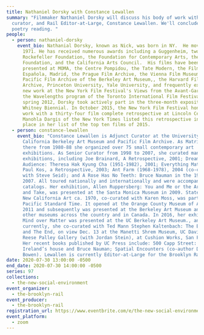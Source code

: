```yaml
---
title: Nathaniel Dorsky with Constance Lewallen
summary: "Filmmaker Nathaniel Dorsky will discuss his body of work with writer,
  curator, and Rail Editor-at-Large, Constance Lewallen. We'll conclude with a
  poetry reading. "
people:
  - person: nathaniel-dorsky
    event_bio: Nathanial Dorsky, known as Nick, was born in NY.  He moved to SF in
      1971. He has received numerous awards including a Guggenheim, two from the
      Rockefeller Foundation, the Foundation for Contemporary Arts, the LEF
      Foundation, and the California Arts Council.  His films have been
      presented at MOMA, the Centre Pompidou, the Tate Modern, the Filmoteca
      Española, Madrid, the Prague Film Archive, the Vienna Film Museum, the
      Pacific Film Archive of the Berkeley Art Museum,, the Harvard Film
      Archive, Princeton University, Yale University, and frequently exhibits
      new work at the New York Film Festival's Views from the Avant-Garde and
      the Wavelengths program of the Toronto International Film Festival. In
      spring 2012, Dorsky took actively part in the three-month exposition of
      Whitney Biennial. In October 2015, the New York Film Festival honored his
      work with a thirty-four film complete retrospective at Lincoln Center.
      Manohla Dargis of the New York Times listed this retrospective in second
      place in her list of the top ten films of 2015.
  - person: constance-lewallen
    event_bio: "Constance Lewallen is Adjunct Curator at the University of
      California Berkeley Art Museum and Pacific Film Archive. As Matrix curator
      there from 1980-88 she organized over 75 small contemporary art
      exhibitions. As Senior Curator from 1998 to 2007, she curated many major
      exhibitions, including Joe Brainard, A Retrospective, 2001; Dream of the
      Audience: Theresa Hak Kyung Cha (1951-1982), 2001; Everything Matters:
      Paul Kos, a Retrospective, 2003; Ant Farm (1968-1978), 2004 (co-curated
      with Steve Seid); and A Rose Has No Teeth: Bruce Nauman in the 1960s,
      2007. All toured nationally and internationally and were accompanied by
      catalogs. Her exhibition, Allen Ruppersberg: You and Me or the Art of Give
      and Take, was presented at the Santa Monica Museum in 2009. State of Mind:
      New California Art ca. 1970, co-curated with Karen Moss, was part of
      Pacific Standard Time. It opened at the Orange County Museum of Art in
      2011 and subsequently was presented at the Berkeley Art Museum and five
      other museums across the country and in Canada. In 2016, her exhibition
      Mind over Matter was presented at the UC Berkeley Art Museum., and
      currently, she co-curated with Ted Mann Stephen Kaltenbach: The Beginning
      and The End, on view Dec. 13 at the Manetti Shrem Museum, UC Davis, and
      Reese Palley Gallery (with Jordan Stein), at Cushion Works, San Francisco.
      Her recent books published by UC Press include: 500 Capp Street: David
      Ireland’s house and Bruce Nauman; Spatial Encounters (co-author Dore
      Bowen). Lewallen is currently Editor-at-Large for the Brooklyn Rail."
date: 2020-07-30 13:00:00 -0500
end_date: 2020-07-30 14:00:00 -0500
series: 97
collections:
  - the-new-social-environment
event_organizer:
  - the-brooklyn-rail
event_producer:
  - the-brooklyn-rail
registration_url: https://www.eventbrite.com/e/the-new-social-environment-97-nathaniel-dorsky-tickets-114532620150
event_platform:
  - zoom
---
```

